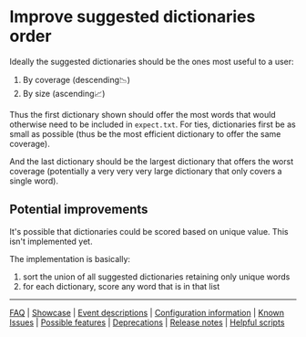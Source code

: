 # Improve suggested dictionaries order

Ideally the suggested dictionaries should be the ones most useful to a user:

1. By coverage (descending📉)
2. By size (ascending📈)

Thus the first dictionary shown should offer the most words that would otherwise need to be included in `expect.txt`.
For ties, dictionaries first be as small as possible (thus be the most efficient dictionary to offer the same coverage).

And the last dictionary should be the largest dictionary that offers the worst coverage (potentially a very very very large dictionary that only covers a single word).

## Potential improvements

It's possible that dictionaries could be scored based on unique value. This isn't implemented yet.

The implementation is basically:

1. sort the union of all suggested dictionaries retaining only unique words
2. for each dictionary, score any word that is in that list

---
[FAQ](FAQ.md) | [Showcase](Showcase.md) | [Event descriptions](Event-descriptions.md) | [Configuration information](Configuration-information.md) | [Known Issues](Known-Issues.md) | [Possible features](Possible-features.md) | [Deprecations](Deprecations.md) | [Release notes](Release-notes.md) | [Helpful scripts](Helpful-scripts.md)
